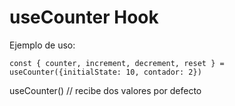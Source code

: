 # useCounter Hook

Ejemplo de uso:
```
const { counter, increment, decrement, reset } = useCounter({initialState: 10, contador: 2})
```
useCounter() // recibe dos valores por defecto

